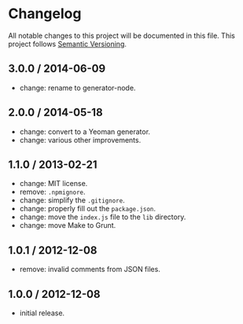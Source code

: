 # Changelog
All notable changes to this project will be documented in this file.
This project follows [Semantic Versioning](http://semver.org).

## 3.0.0 / 2014-06-09
 - change: rename to generator-node.

## 2.0.0 / 2014-05-18
 - change: convert to a Yeoman generator.
 - change: various other improvements.

## 1.1.0 / 2013-02-21
 - change: MIT license.
 - remove: `.npmignore`.
 - change: simplify the `.gitignore`.
 - change: properly fill out the `package.json`.
 - change: move the `index.js` file to the `lib` directory.
 - change: move Make to Grunt.

## 1.0.1 / 2012-12-08
 - remove: invalid comments from JSON files.

## 1.0.0 / 2012-12-08
 - initial release.
